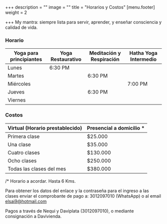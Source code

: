 +++
description = ""
image = ""
title = "Horarios y Costos"
[menu.footer]
weight = 2

+++
My mantra: siempre lista para servir, aprender, y enseñar consciencia y calidad de vida.

### Horario

| Yoga para principiantes | Yoga Restaurativo | Meditación y Respiración | Hatha Yoga Intermedio |
| --- | --- | --- | --- |
| Lunes | 6:30 PM |  |  |
| Martes |  | 6:30 PM |  |
| Miércoles |  |  | 7:00 PM |
| Jueves |  | 6:30 PM |  |
| Viernes |  |  |  |

### Costos

| Virtual (Horario prestablecido) | Presencial a domicilio * |
| --- | --- |
| Primera clase | $25.000 |
| Una clase | $35.000 |
| Cuatro	clases | $130.000 |
| Ocho  clases | $250.000 |
| Todas las  clases del mes | $380.000 |

/* Horario a acordar. Hasta 6 Kms.

Para obtener los datos del enlace y la contraseña para el ingreso a las clases enviar el comprobante de pago a: 3012097010 (WhatsApp) o al email elsai9@hotmail.com

Pagos a través de Nequi y Daviplata (3012097010), o mediante consignación a Davivienda.
